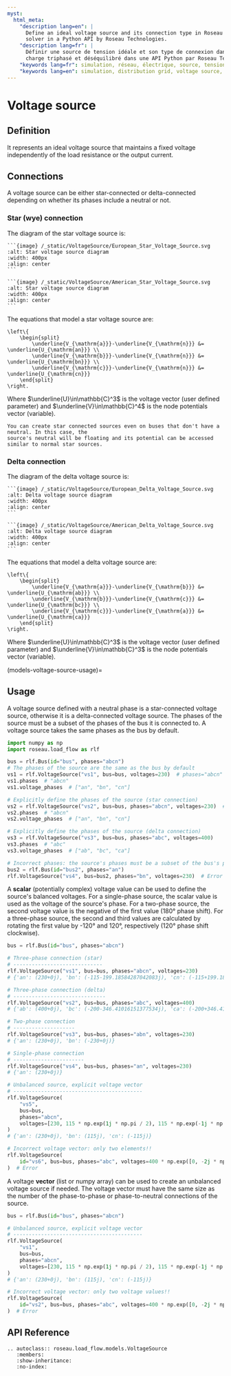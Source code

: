 ```yaml
---
myst:
  html_meta:
    "description lang=en": |
      Define an ideal voltage source and its connection type in Roseau Load Flow - Three-phase unbalanced load flow
      solver in a Python API by Roseau Technologies.
    "description lang=fr": |
      Définir une source de tension idéale et son type de connexion dans Roseau Load Flow - Solveur d'écoulement de
      charge triphasé et déséquilibré dans une API Python par Roseau Technologies.
    "keywords lang=fr": simulation, réseau, électrique, source, tension, idéale, connexion, modèle
    "keywords lang=en": simulation, distribution grid, voltage source, ideal, connection, model
---
```


# Voltage source

## Definition

It represents an ideal voltage source that maintains a fixed voltage independently of the load
resistance or the output current.

## Connections

A voltage source can be either star-connected or delta-connected depending on whether its phases
include a neutral or not.

### Star (wye) connection

The diagram of the star voltage source is:

````{tab} European standards
```{image} /_static/VoltageSource/European_Star_Voltage_Source.svg
:alt: Star voltage source diagram
:width: 400px
:align: center
```
````

````{tab} American standards
```{image} /_static/VoltageSource/American_Star_Voltage_Source.svg
:alt: Star voltage source diagram
:width: 400px
:align: center
```
````

The equations that model a star voltage source are:

```{math}
\left\{
    \begin{split}
        \underline{V_{\mathrm{a}}}-\underline{V_{\mathrm{n}}} &= \underline{U_{\mathrm{an}}} \\
        \underline{V_{\mathrm{b}}}-\underline{V_{\mathrm{n}}} &= \underline{U_{\mathrm{bn}}} \\
        \underline{V_{\mathrm{c}}}-\underline{V_{\mathrm{n}}} &= \underline{U_{\mathrm{cn}}}
    \end{split}
\right.
```

Where $\underline{U}\in\mathbb{C}^3$ is the voltage vector (user defined parameter) and
$\underline{V}\in\mathbb{C}^4$ is the node potentials vector (variable).

```{note}
You can create star connected sources even on buses that don't have a neutral. In this case, the
source's neutral will be floating and its potential can be accessed similar to normal star sources.
```

### Delta connection

The diagram of the delta voltage source is:

````{tab} European standards
```{image} /_static/VoltageSource/European_Delta_Voltage_Source.svg
:alt: Delta voltage source diagram
:width: 400px
:align: center
```
````

````{tab} American standards
```{image} /_static/VoltageSource/American_Delta_Voltage_Source.svg
:alt: Delta voltage source diagram
:width: 400px
:align: center
```
````

The equations that model a delta voltage source are:

```{math}
\left\{
    \begin{split}
        \underline{V_{\mathrm{a}}}-\underline{V_{\mathrm{b}}} &= \underline{U_{\mathrm{ab}}} \\
        \underline{V_{\mathrm{b}}}-\underline{V_{\mathrm{c}}} &= \underline{U_{\mathrm{bc}}} \\
        \underline{V_{\mathrm{c}}}-\underline{V_{\mathrm{a}}} &= \underline{U_{\mathrm{ca}}}
    \end{split}
\right.
```

Where $\underline{U}\in\mathbb{C}^3$ is the voltage vector (user defined parameter) and
$\underline{V}\in\mathbb{C}^3$ is the node potentials vector (variable).

(models-voltage-source-usage)=

## Usage

A voltage source defined with a neutral phase is a star-connected voltage source, otherwise it is a
delta-connected voltage source. The phases of the source must be a subset of the phases of the bus
it is connected to. A voltage source takes the same phases as the bus by default.

```python
import numpy as np
import roseau.load_flow as rlf

bus = rlf.Bus(id="bus", phases="abcn")
# The phases of the source are the same as the bus by default
vs1 = rlf.VoltageSource("vs1", bus=bus, voltages=230)  # phases="abcn" implied
vs1.phases  # "abcn"
vs1.voltage_phases  # ["an", "bn", "cn"]

# Explicitly define the phases of the source (star connection)
vs2 = rlf.VoltageSource("vs2", bus=bus, phases="abcn", voltages=230)  # Same as vs1
vs2.phases  # "abcn"
vs2.voltage_phases  # ["an", "bn", "cn"]

# Explicitly define the phases of the source (delta connection)
vs3 = rlf.VoltageSource("vs3", bus=bus, phases="abc", voltages=400)
vs3.phases  # "abc"
vs3.voltage_phases  # ["ab", "bc", "ca"]

# Incorrect phases: the source's phases must be a subset of the bus's phases
bus2 = rlf.Bus(id="bus2", phases="an")
rlf.VoltageSource("vs4", bus=bus2, phases="bn", voltages=230)  # Error
```

A **scalar** (potentially complex) voltage value can be used to define the source's balanced
voltages. For a single-phase source, the scalar value is used as the voltage of the source's phase.
For a two-phase source, the second voltage value is the negative of the first value (180° phase
shift). For a three-phase source, the second and third values are calculated by rotating the first
value by -120° and 120°, respectively (120° phase shift clockwise).

```python
bus = rlf.Bus(id="bus", phases="abcn")

# Three-phase connection (star)
# -----------------------------
rlf.VoltageSource("vs1", bus=bus, phases="abcn", voltages=230)
# {'an': (230+0j), 'bn': (-115-199.18584287042083j), 'cn': (-115+199.1858428704209j)}

# Three-phase connection (delta)
# ------------------------------
rlf.VoltageSource("vs2", bus=bus, phases="abc", voltages=400)
# {'ab': (400+0j), 'bc': (-200-346.41016151377534j), 'ca': (-200+346.4101615137755j)}

# Two-phase connection
# --------------------
rlf.VoltageSource("vs3", bus=bus, phases="abn", voltages=230)
# {'an': (230+0j), 'bn': (-230+0j)}

# Single-phase connection
# -----------------------
rlf.VoltageSource("vs4", bus=bus, phases="an", voltages=230)
# {'an': (230+0j)}

# Unbalanced source, explicit voltage vector
# ------------------------------------------
rlf.VoltageSource(
    "vs5",
    bus=bus,
    phases="abcn",
    voltages=[230, 115 * np.exp(1j * np.pi / 2), 115 * np.exp(-1j * np.pi / 2)],
)
# {'an': (230+0j), 'bn': (115j), 'cn': (-115j)}

# Incorrect voltage vector: only two elements!!
rlf.VoltageSource(
    id="vs6", bus=bus, phases="abc", voltages=400 * np.exp([0, -2j * np.pi / 3])
)  # Error
```

A voltage **vector** (list or numpy array) can be used to create an unbalanced voltage source if
needed. The voltage vector must have the same size as the number of the phase-to-phase or
phase-to-neutral connections of the source.

```python
bus = rlf.Bus(id="bus", phases="abcn")

# Unbalanced source, explicit voltage vector
# ------------------------------------------
rlf.VoltageSource(
    "vs1",
    bus=bus,
    phases="abcn",
    voltages=[230, 115 * np.exp(1j * np.pi / 2), 115 * np.exp(-1j * np.pi / 2)],
)
# {'an': (230+0j), 'bn': (115j), 'cn': (-115j)}

# Incorrect voltage vector: only two voltage values!!
rlf.VoltageSource(
    id="vs2", bus=bus, phases="abc", voltages=400 * np.exp([0, -2j * np.pi / 3])
)  # Error
```

## API Reference

```{eval-rst}
.. autoclass:: roseau.load_flow.models.VoltageSource
   :members:
   :show-inheritance:
   :no-index:
```
